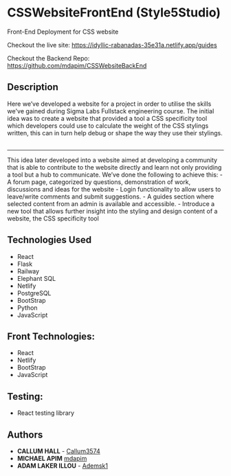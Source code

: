 # CSSWebsiteFrontEnd (Style5Studio)
Front-End Deployment for CSS website

Checkout the live site: https://idyllic-rabanadas-35e31a.netlify.app/guides

Checkout the Backend Repo: https://github.com/mdapim/CSSWebsiteBackEnd

## Description
Here we’ve developed a website for a project in order to utilise the skills we've gained during Sigma Labs Fullstack engineering course.
The initial idea was to create a website that provided a tool a CSS specificity tool which developers could use to calculate the weight of the CSS stylings written, this can in turn help debug or shape the way they use their stylings. 
<br />
<br />
<hr />
This idea later developed into a website aimed at developing a community that is able to contribute to the website directly and learn not only providing a tool but a hub to communicate. We’ve done the following to achieve this:
- A forum page, categorized by questions, demonstration of work, discussions and ideas for the website
- Login functionality to allow users to leave/write comments and submit suggestions.
- A guides section where selected content from an admin is available and accessible. 
- Introduce a new tool that allows further insight into the styling and design content of a website, the CSS specificity tool

## Technologies Used
- React
- Flask
- Railway
- Elephant SQL
- Netlify
- PostgreSQL
- BootStrap
- Python
- JavaScript

## Front Technologies:

- React
- Netlify
- BootStrap
- JavaScript

## Testing:

- React testing library

## Authors

- **CALLUM HALL** - [Callum3574](https://github.com/Callum3574)
- **MICHAEL APIM** [mdapim](https://github.com/mdapim)
- **ADAM LAKER ILLOU** - [Ademsk1](https://github.com/Ademsk1)
